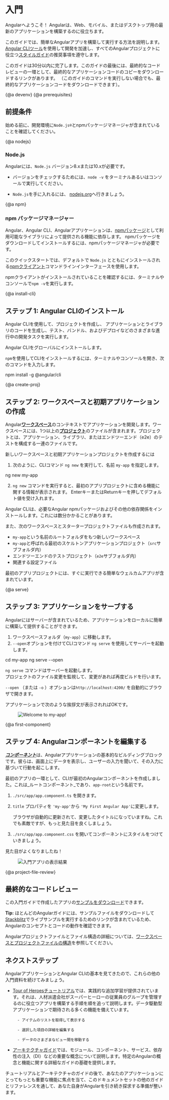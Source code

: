 # 入門

Angularへようこそ！ Angularは、Web、モバイル、またはデスクトップ用の最新のアプリケーションを構築するのに役立ちます。

このガイドでは、簡単なAngularアプリを構築して実行する方法を説明します。 [Angular CLIツール](cli "CLIコマンドリファレンス")を使用して開発を加速し、すべてのAngularプロジェクトに役立つ[スタイルガイド](guide/styleguide "Angularスタイルガイド")の推奨事項を遵守します。


このガイドは30分以内に完了します。このガイドの最後には、最終的なコードレビューの一環として、最終的なアプリケーションコードのコピーをダウンロードするリンクがあります。 （このガイドのコマンドを実行しない場合でも、最終的なアプリケーションコードをダウンロードできます）。

{@a devenv}
{@a prerequisites}
## 前提条件

始める前に、開発環境に`Node.js®`とnpmパッケージマネージャが含まれていることを確認してください。

{@a nodejs}
### Node.js

Angularには、`Node.js` バージョン8.xまたは10.xが必要です。

* バージョンをチェックするためには、`node -v` をターミナルあるいはコンソールで実行してください。

* `Node.js`を手に入れるには、 [nodejs.org](https://nodejs.org "Nodejs.org")へ行きましょう。

{@a npm}
### npm パッケージマネージャー

Angular、Angular CLI、Angularアプリケーションは、[npmパッケージ](https://docs.npmjs.com/getting-started/what-is-npm)として利用可能なライブラリによって提供される機能に依存します。 npmパッケージをダウンロードしてインストールするには、npmパッケージマネージャが必要です。

このクイックスタートでは、デフォルトで `Node.js` とともにインストールされる[npmクライアント](https://docs.npmjs.com/cli/install)コマンドラインインターフェースを使用します。

npmクライアントがインストールされていることを確認するには、ターミナルやコンソールで`npm -v`を実行します。


{@a install-cli}

## ステップ 1: Angular CLIのインストール

Angular CLIを使用して、プロジェクトを作成し、
アプリケーションとライブラリのコードを生成し、テスト、バンドル、およびデプロイなどのさまざまな進行中の開発タスクを実行します。

Angular CLIをグローバルにインストールします。

`npm`を使用してCLIをインストールするには、ターミナルやコンソールを開き、次のコマンドを入力します。


<code-example language="sh" class="code-shell">
  npm install -g @angular/cli

</code-example>



{@a create-proj}

## ステップ 2: ワークスペースと初期アプリケーションの作成

Angular[**ワークスペース**](guide/glossary#workspace)のコンテキストでアプリケーションを開発します。ワークスペースには、1つ以上の[**プロジェクト**](guide/glossary/#project)のファイルが含まれます。プロジェクトとは、アプリケーション、ライブラリ、またはエンドツーエンド（e2e）のテストを構成する一連のファイルです。

新しいワークスペースと初期アプリケーションプロジェクトを作成するには

1. 次のように、CLIコマンド `ng new` を実行して、名前 `my-app` を指定します。

<code-example language="sh" class="code-shell">
  ng new my-app

</code-example>

2. `ng new` コマンドを実行すると、最初のアプリプロジェクトに含める機能に関する情報が表示されます。 EnterキーまたはReturnキーを押してデフォルト値を受け入れます。

Angular CLIは、必要なAngular npmパッケージおよびその他の依存関係をインストールします。これには数分かかることがあります。

また、次のワークスペースとスタータープロジェクトファイルも作成されます。 

* `my-app`という名前のルートフォルダをもつ新しいワークスペース
* `my-app`と呼ばれる最初のスケルトンアプリケーションプロジェクト（`src`サブフォルダ内）
* エンドツーエンドのテストプロジェクト（`e2e`サブフォルダ内）
* 関連する設定ファイル

最初のアプリプロジェクトには、すぐに実行できる簡単なウェルカムアプリが含まれています。

{@a serve}

## ステップ 3: アプリケーションをサーブする

Angularにはサーバーが含まれているため、アプリケーションをローカルに簡単に構築して提供することができます。

1. ワークスペースフォルダ（`my-app`）に移動します。
2. `--open`オプションを付けてCLIコマンド `ng serve` を使用してサーバーを起動します。

<code-example language="sh" class="code-shell">
  cd my-app
  ng serve --open
</code-example>

`ng serve` コマンドはサーバーを起動します。  
プロジェクトのファイル変更を監視して、変更があれば再度ビルドを行います。

`--open` （または `-o` ）オプションは`http://localhost:4200/` を自動的にブラウザで開きます。

アプリケーションで次のような挨拶文が表示されればOKです。

<figure>
  <img src='generated/images/guide/cli-quickstart/app-works.png' alt="Welcome to my-app!">
</figure>



{@a first-component}

## ステップ 4: Angularコンポーネントを編集する

[**_コンポーネント_**](guide/glossary#component)は、Angularアプリケーションの基本的なビルディングブロックです。彼らは、画面上にデータを表示し、ユーザーの入力を聞いて、その入力に基づいて行動を起こします。

最初のアプリの一環として、CLIが最初のAngularコンポーネントを作成しました。これは_ルートコンポーネント_であり、`app-root`という名前です。

1. `./src/app/app.component.ts` を開きます。
2. `title` プロパティを `'my-app'`から `'My First Angular App'`に変更します。

    <code-example path="cli-quickstart/src/app/app.component.ts" region="component" header="src/app/app.component.ts" linenums="false"></code-example>

    ブラウザが自動的に更新されて、変更したタイトルになっていますね。これでも素敵ですが、もっと見た目を良くしましょう。

3. `./src/app/app.component.css` を開いてコンポーネントにスタイルをつけていきましょう。

    <code-example path="cli-quickstart/src/app/app.component.css" header="src/app/app.component.css" linenums="false"></code-example>

見た目がよくなりましたね！

<figure>
  <img src='generated/images/guide/cli-quickstart/my-first-app.png' alt="入門アプリの表示結果">
</figure>


{@a project-file-review}

## 最終的なコードレビュー

この入門ガイドで作成したアプリの<a href="generated/zips/cli-quickstart/cli-quickstart.zip" target="_blank">サンプルをダウンロード</a>できます。

<div class="alert is-helpful">

**Tip:** ほとんどのAngularガイドには、サンプルファイルをダウンロードして[Stackblitz](http://www.stackblitz.com)でライブサンプルを実行するためのリンクが含まれているため、Angularのコンセプトとコードの動作を確認できます。


</div>


Angularプロジェクトファイルとファイル構造の詳細については、[ワークスペースとプロジェクトファイルの構造](guide/file-structure)を参照してください。


## ネクストステップ

AngularアプリケーションとAngular CLIの基本を見てきたので、これらの他の入門資料を続けてみましょう。 

* [Tour of Heroesチュートリアル](tutorial "Tour of Heroes チュートリアル")では、実践的な追加学習が提供されています。それは、人材派遣会社がスーパーヒーローの従業員のグループを管理するのに役立つアプリを構築する手順を順を追って説明します。データ駆動型アプリケーションで期待される多くの機能を備えています。 

        - アイテムのリストを取得して表示する

        - 選択した項目の詳細を編集する

        - データのさまざまなビュー間を移動する


* [アーキテクチャガイド](guide/architecture "アーキテクチャガイド")では、モジュール、コンポーネント、サービス、依存性の注入（DI）などの重要な概念について説明します。特定のAngularの概念と機能に関する詳細なガイドの基礎を提供します。

チュートリアルとアーキテクチャのガイドの後で、あなたのアプリケーションにとってもっとも重要な機能に焦点を当て、このドキュメントセットの他のガイドとリファレンスを通して、あなた自身がAngularを引き続き探求する準備が整います。
